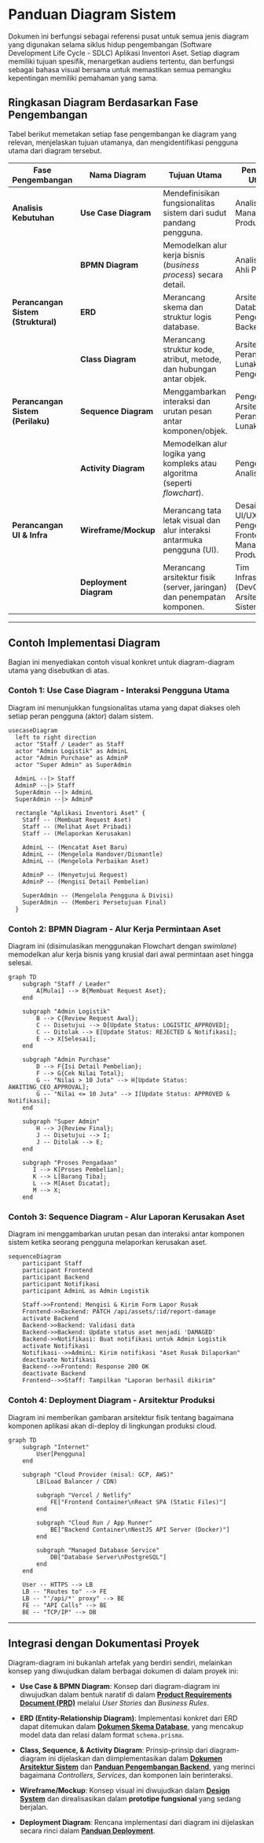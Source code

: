 # Panduan Diagram Sistem

Dokumen ini berfungsi sebagai referensi pusat untuk semua jenis diagram yang digunakan selama siklus hidup pengembangan (Software Development Life Cycle - SDLC) Aplikasi Inventori Aset. Setiap diagram memiliki tujuan spesifik, menargetkan audiens tertentu, dan berfungsi sebagai bahasa visual bersama untuk memastikan semua pemangku kepentingan memiliki pemahaman yang sama.

## Ringkasan Diagram Berdasarkan Fase Pengembangan

Tabel berikut memetakan setiap fase pengembangan ke diagram yang relevan, menjelaskan tujuan utamanya, dan mengidentifikasi pengguna utama dari diagram tersebut.

| Fase Pengembangan                | Nama Diagram         | Tujuan Utama                                                              | Pengguna Utama                                                         |
| -------------------------------- | -------------------- | ------------------------------------------------------------------------- | ---------------------------------------------------------------------- |
| **Analisis Kebutuhan**           | **Use Case Diagram** | Mendefinisikan fungsionalitas sistem dari sudut pandang pengguna.           | Analis Bisnis, Manajer Produk, Klien                                   |
|                                  | **BPMN Diagram**     | Memodelkan alur kerja bisnis (*business process*) secara detail.          | Analis Bisnis, Ahli Proses                                             |
| **Perancangan Sistem (Struktural)** | **ERD**              | Merancang skema dan struktur logis database.                              | Arsitek Database, Pengembang Backend                                   |
|                                  | **Class Diagram**    | Merancang struktur kode, atribut, metode, dan hubungan antar objek.       | Arsitek Perangkat Lunak, Pengembang                                    |
| **Perancangan Sistem (Perilaku)**  | **Sequence Diagram** | Menggambarkan interaksi dan urutan pesan antar komponen/objek.            | Pengembang, Arsitek Perangkat Lunak                                    |
|                                  | **Activity Diagram** | Memodelkan alur logika yang kompleks atau algoritma (seperti *flowchart*). | Pengembang, Analis Bisnis                                              |
| **Perancangan UI & Infra**       | **Wireframe/Mockup** | Merancang tata letak visual dan alur interaksi antarmuka pengguna (UI).   | Desainer UI/UX, Pengembang Frontend, Manajer Produk                    |
|                                  | **Deployment Diagram**| Merancang arsitektur fisik (server, jaringan) dan penempatan komponen.    | Tim Infrastruktur (DevOps), Arsitek Sistem                             |

---

## Contoh Implementasi Diagram

Bagian ini menyediakan contoh visual konkret untuk diagram-diagram utama yang disebutkan di atas.

### Contoh 1: Use Case Diagram - Interaksi Pengguna Utama
Diagram ini menunjukkan fungsionalitas utama yang dapat diakses oleh setiap peran pengguna (aktor) dalam sistem.

```mermaid
usecaseDiagram
  left to right direction
  actor "Staff / Leader" as Staff
  actor "Admin Logistik" as AdminL
  actor "Admin Purchase" as AdminP
  actor "Super Admin" as SuperAdmin

  AdminL --|> Staff
  AdminP --|> Staff
  SuperAdmin --|> AdminL
  SuperAdmin --|> AdminP

  rectangle "Aplikasi Inventori Aset" {
    Staff -- (Membuat Request Aset)
    Staff -- (Melihat Aset Pribadi)
    Staff -- (Melaporkan Kerusakan)

    AdminL -- (Mencatat Aset Baru)
    AdminL -- (Mengelola Handover/Dismantle)
    AdminL -- (Mengelola Perbaikan Aset)

    AdminP -- (Menyetujui Request)
    AdminP -- (Mengisi Detail Pembelian)

    SuperAdmin -- (Mengelola Pengguna & Divisi)
    SuperAdmin -- (Memberi Persetujuan Final)
  }
```

### Contoh 2: BPMN Diagram - Alur Kerja Permintaan Aset
Diagram ini (disimulasikan menggunakan Flowchart dengan *swimlane*) memodelkan alur kerja bisnis yang krusial dari awal permintaan aset hingga selesai.

```mermaid
graph TD
    subgraph "Staff / Leader"
        A[Mulai] --> B{Membuat Request Aset};
    end

    subgraph "Admin Logistik"
        B --> C{Review Request Awal};
        C -- Disetujui --> D[Update Status: LOGISTIC_APPROVED];
        C -- Ditolak --> E[Update Status: REJECTED & Notifikasi];
        E --> X[Selesai];
    end
    
    subgraph "Admin Purchase"
        D --> F{Isi Detail Pembelian};
        F --> G{Cek Nilai Total};
        G -- "Nilai > 10 Juta" --> H[Update Status: AWAITING_CEO_APPROVAL];
        G -- "Nilai <= 10 Juta" --> I[Update Status: APPROVED & Notifikasi];
    end

    subgraph "Super Admin"
        H --> J{Review Final};
        J -- Disetujui --> I;
        J -- Ditolak --> E;
    end

    subgraph "Proses Pengadaan"
       I --> K[Proses Pembelian];
       K --> L[Barang Tiba];
       L --> M[Aset Dicatat];
       M --> X;
    end
```

### Contoh 3: Sequence Diagram - Alur Laporan Kerusakan Aset
Diagram ini menggambarkan urutan pesan dan interaksi antar komponen sistem ketika seorang pengguna melaporkan kerusakan aset.

```mermaid
sequenceDiagram
    participant Staff
    participant Frontend
    participant Backend
    participant Notifikasi
    participant AdminL as Admin Logistik

    Staff->>Frontend: Mengisi & Kirim Form Lapor Rusak
    Frontend->>Backend: PATCH /api/assets/:id/report-damage
    activate Backend
    Backend->>Backend: Validasi data
    Backend->>Backend: Update status aset menjadi 'DAMAGED'
    Backend->>Notifikasi: Buat notifikasi untuk Admin Logistik
    activate Notifikasi
    Notifikasi-->>AdminL: Kirim notifikasi "Aset Rusak Dilaporkan"
    deactivate Notifikasi
    Backend-->>Frontend: Response 200 OK
    deactivate Backend
    Frontend-->>Staff: Tampilkan "Laporan berhasil dikirim"
```

### Contoh 4: Deployment Diagram - Arsitektur Produksi
Diagram ini memberikan gambaran arsitektur fisik tentang bagaimana komponen aplikasi akan di-deploy di lingkungan produksi cloud.

```mermaid
graph TD
    subgraph "Internet"
        User[Pengguna]
    end

    subgraph "Cloud Provider (misal: GCP, AWS)"
        LB(Load Balancer / CDN)

        subgraph "Vercel / Netlify"
            FE["Frontend Container\nReact SPA (Static Files)"]
        end

        subgraph "Cloud Run / App Runner"
            BE["Backend Container\nNestJS API Server (Docker)"]
        end

        subgraph "Managed Database Service"
            DB["Database Server\nPostgreSQL"]
        end
    end

    User -- HTTPS --> LB
    LB -- "Routes to" --> FE
    LB -- "'/api/*' proxy" --> BE
    FE -- "API Calls" --> BE
    BE -- "TCP/IP" --> DB
```

---

## Integrasi dengan Dokumentasi Proyek

Diagram-diagram ini bukanlah artefak yang berdiri sendiri, melainkan konsep yang diwujudkan dalam berbagai dokumen di dalam proyek ini:

-   **Use Case & BPMN Diagram**: Konsep dari diagram-diagram ini diwujudkan dalam bentuk naratif di dalam [**Product Requirements Document (PRD)**](./PRODUCT_REQUIREMENTS.md) melalui *User Stories* dan *Business Rules*.

-   **ERD (Entity-Relationship Diagram)**: Implementasi konkret dari ERD dapat ditemukan dalam [**Dokumen Skema Database**](./DATABASE_SCHEMA.md), yang mencakup model data dan relasi dalam format `schema.prisma`.

-   **Class, Sequence, & Activity Diagram**: Prinsip-prinsip dari diagram-diagram ini dijelaskan dan diimplementasikan dalam [**Dokumen Arsitektur Sistem**](./ARCHITECTURE.md) dan [**Panduan Pengembangan Backend**](./../02_DEVELOPMENT_GUIDES/BACKEND_GUIDE.md), yang merinci bagaimana *Controllers*, *Services*, dan komponen lain berinteraksi.

-   **Wireframe/Mockup**: Konsep visual ini diwujudkan dalam [**Design System**](./../03_STANDARDS_AND_PROCEDURES/DESIGN_SYSTEM.md) dan direalisasikan dalam **prototipe fungsional** yang sedang berjalan.

-   **Deployment Diagram**: Rencana implementasi dari diagram ini dijelaskan secara rinci dalam [**Panduan Deployment**](./../04_OPERATIONS/DEPLOYMENT.md).